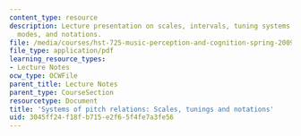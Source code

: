 ```yaml
---
content_type: resource
description: Lecture presentation on scales, intervals, tuning systems, harmony, music,
  modes, and notations.
file: /media/courses/hst-725-music-perception-and-cognition-spring-2009/3045ff24f18fb715e2f65f4fe7a3fe56_MITHST_725S09_lec09_scales.pdf
file_type: application/pdf
learning_resource_types:
- Lecture Notes
ocw_type: OCWFile
parent_title: Lecture Notes
parent_type: CourseSection
resourcetype: Document
title: 'Systems of pitch relations: Scales, tunings and notations'
uid: 3045ff24-f18f-b715-e2f6-5f4fe7a3fe56
---
```

